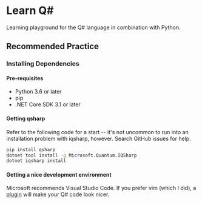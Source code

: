 # Learn Q#
Learning playground for the Q# language in combination with Python.

## Recommended Practice

### Installing Dependencies

#### Pre-requisites
- Python 3.6 or later
- pip
- .NET Core SDK 3.1 or later

#### Getting qsharp

Refer to the following code for a start -- it's not uncommon to run into an installation problem with iqsharp, however. Search GitHub issues for help.

```bash
pip install qsharp
dotnet tool install -g Microsoft.Quantum.IQSharp
dotnet iqsharp install
```

#### Getting a nice development environment

Microsoft recommends Visual Studio Code. If you prefer vim (which I did), a [plugin](https://github.com/gootorov/q-sharp.vim) will make your Q# code look nicer.

